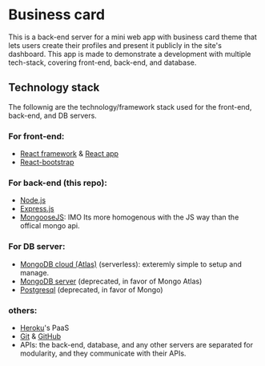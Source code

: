 # Business card

 This is a back-end server for a mini web app with business card theme that lets users create their profiles and present it publicly in the site's dashboard. This app is made to demonstrate a development with multiple tech-stack, covering front-end, back-end, and database.

## Technology stack

The follownig are the technology/framework stack used for the front-end, back-end, and DB servers.

### For front-end: 
- [React framework](https://reactjs.org/) & [React app](https://reactjs.org/docs/create-a-new-react-app.html)
- [React-bootstrap](https://react-bootstrap.github.io/)

### For back-end (this repo):
- [Node.js](https://nodejs.org)
- [Express.js](https://expressjs.com/)
- [MongooseJS](https://mongoosejs.com/): IMO Its more homogenous with the JS way than the offical mongo api.

### For DB server:
- [MongoDB cloud (Atlas)](https://www.mongodb.com/cloud/atlas) (serverless): exteremly simple to setup and manage.
- [MongoDB server](https://www.mongodb.com) (deprecated, in favor of Mongo Atlas)
- [Postgresql](https://www.postgresql.org/) (deprecated, in favor of Mongo)

### others:
- [Heroku](https://www.heroku.com/)'s PaaS
- [Git](https://git-scm.com/) & [GitHub](https://github.com/)
- APIs: the back-end, database, and any other servers are separated for modularity, and they communicate with their APIs.
